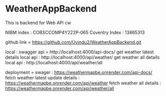 # WeatherAppBackend
This is backend for Web APi cw

NIBM index : COBSCCOMP4Y222P-065
Coventry Index : 13865313

github link = https://github.com/Uvindu2/WeatherAppBackend.git

local :
swagger api = http://localhost:4000/api-docs/
get weather latest details local api : http://localhost:4000/api/weather/
get weather all details local api : http://localhost:4000/api/weather/all

deployment =
swager : https://weathermapbe.onrender.com/api-docs/
fetch weather latest update details : https://weathermapbe.onrender.com/api/weather
fetch weather all details : https://weathermapbe.onrender.com/api/weather/all

